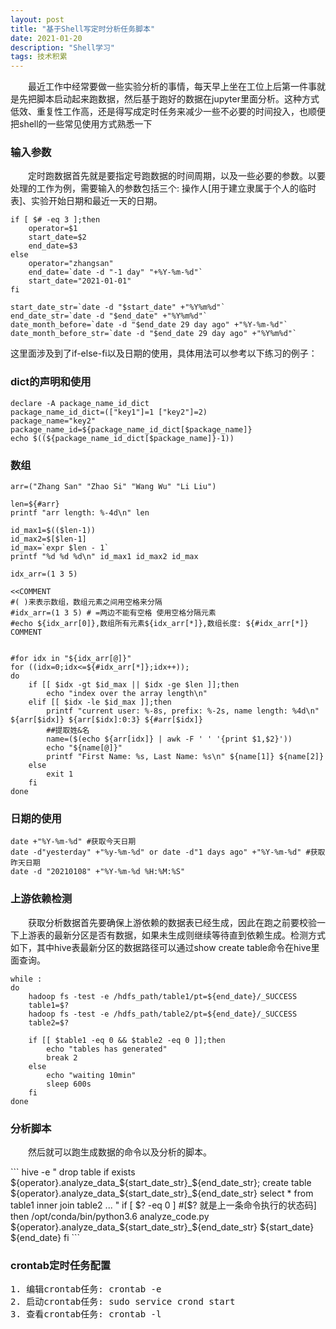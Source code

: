 ```yaml
---
layout: post
title: "基于Shell写定时分析任务脚本"
date: 2021-01-20
description: "Shell学习"
tags: 技术积累
---
```


<p>&emsp;&emsp;最近工作中经常要做一些实验分析的事情，每天早上坐在工位上后第一件事就是先把脚本启动起来跑数据，然后基于跑好的数据在jupyter里面分析。这种方式低效、重复性工作高，还是得写成定时任务来减少一些不必要的时间投入，也顺便把shell的一些常见使用方式熟悉一下</p>

### 输入参数
<p>&emsp;&emsp;定时跑数据首先就是要指定号跑数据的时间周期，以及一些必要的参数。以要处理的工作为例，需要输入的参数包括三个: 操作人[用于建立隶属于个人的临时表]、实验开始日期和最近一天的日期。</p>

```
if [ $# -eq 3 ];then
    operator=$1
    start_date=$2
    end_date=$3
else
    operator="zhangsan"
    end_date=`date -d "-1 day" "+%Y-%m-%d"`
    start_date="2021-01-01"
fi

start_date_str=`date -d "$start_date" +"%Y%m%d"`
end_date_str=`date -d "$end_date" +"%Y%m%d"`
date_month_before=`date -d "$end_date 29 day ago" +"%Y-%m-%d"`
date_month_before_str=`date -d "$end_date 29 day ago" +"%Y%m%d"`

```

这里面涉及到了if-else-fi以及日期的使用，具体用法可以参考以下练习的例子：

### dict的声明和使用

```
declare -A package_name_id_dict
package_name_id_dict=(["key1"]=1 ["key2"]=2)
package_name="key2"
package_name_id=${package_name_id_dict[$package_name]}
echo $((${package_name_id_dict[$package_name]}-1))
```

### 数组
```
arr=("Zhang San" "Zhao Si" "Wang Wu" "Li Liu")

len=${#arr}
printf "arr length: %-4d\n" len

id_max1=$(($len-1))
id_max2=$[$len-1]
id_max=`expr $len - 1`
printf "%d %d %d\n" id_max1 id_max2 id_max

idx_arr=(1 3 5)

<<COMMENT
#( )来表示数组，数组元素之间用空格来分隔
#idx_arr=(1 3 5) # =两边不能有空格 使用空格分隔元素
#echo ${idx_arr[0]},数组所有元素${idx_arr[*]},数组长度: ${#idx_arr[*]}
COMMENT


#for idx in "${idx_arr[@]}"
for ((idx=0;idx<=${#idx_arr[*]};idx++));
do
    if [[ $idx -gt $id_max || $idx -ge $len ]];then
        echo "index over the array length\n"
    elif [[ $idx -le $id_max ]];then
        printf "current user: %-8s, prefix: %-2s, name length: %4d\n" ${arr[$idx]} ${arr[$idx]:0:3} ${#arr[$idx]}
        ##提取姓&名
        name=($(echo ${arr[idx]} | awk -F ' ' '{print $1,$2}'))
        echo "${name[@]}"
        printf "First Name: %s, Last Name: %s\n" ${name[1]} ${name[2]}
    else
        exit 1
    fi
done
```

### 日期的使用
```
date +"%Y-%m-%d" #获取今天日期
date -d"yesterday" +"%y-%m-%d" or date -d"1 days ago" +"%Y-%m-%d" #获取昨天日期
date -d "20210108" +"%Y-%m-%d %H:%M:%S"
```

### 上游依赖检测
<p>&emsp;&emsp;获取分析数据首先要确保上游依赖的数据表已经生成，因此在跑之前要校验一下上游表的最新分区是否有数据，如果未生成则继续等待直到依赖生成。检测方式如下，其中hive表最新分区的数据路径可以通过show create table命令在hive里面查询。</p>

```
while :
do
    hadoop fs -test -e /hdfs_path/table1/pt=${end_date}/_SUCCESS
    table1=$?
    hadoop fs -test -e /hdfs_path/table2/pt=${end_date}/_SUCCESS
    table2=$?

    if [[ $table1 -eq 0 && $table2 -eq 0 ]];then
        echo "tables has generated"
        break 2
    else
        echo "waiting 10min"
        sleep 600s
    fi
done
```


### 分析脚本
<p>&emsp;&emsp;然后就可以跑生成数据的命令以及分析的脚本。</p>
```
hive -e "
drop table if exists ${operator}.analyze_data_${start_date_str}_${end_date_str};
create table ${operator}.analyze_data_${start_date_str}_${end_date_str}
select
    *
from table1 inner join table2 ...
"
if [ $? -eq 0 ]  #[$? 就是上一条命令执行的状态码]
then  
    /opt/conda/bin/python3.6 analyze_code.py ${operator}.analyze_data_${start_date_str}_${end_date_str} ${start_date} ${end_date}
fi
```

### crontab定时任务配置
<pre>
1. 编辑crontab任务: crontab -e
2. 启动crontab任务: sudo service crond start
3. 查看crontab任务: crontab -l
</pre>
